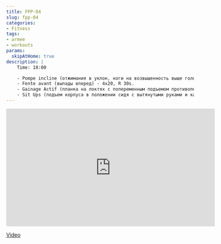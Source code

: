 ```yaml
---
title: FPP-04
slug: fpp-04
categories:
- Fitness
tags:
- armee
- workouts
params:
  skipAtHome: true
description: |
    Time: 18:00

    - Pompe incline (отжимания в уклон, ноги на возвышенность выше головы) - 4x10, R 30s.
    - Fente avant (выпады вперед) - 4x20, R 30s.
    - Gainage Actif (планка на локтях с попеременным подъемом противоположных руки и ноги) - 4x12, R 30s.
    - Sit Ups (подъем корпуса в положении сидя с вытянутыми руками и касанием пола) - 4x20, R 30s.
---
```

<iframe width="560" height="315" src="https://www.youtube.com/embed/VAX_RujBR_Q?si=nDVenQvjkVczuaXF" title="YouTube video player" frameborder="0" allow="accelerometer; autoplay; clipboard-write; encrypted-media; gyroscope; picture-in-picture; web-share" allowfullscreen></iframe>

[Video](https://youtu.be/VAX_RujBR_Q?si=nDVenQvjkVczuaXF)

